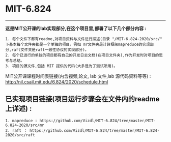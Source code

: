 # MIT-6.824
---
**这是MIT公开课的lab实现部分,在这个项目里,部署了以下几个部分内容 :**

	1. 每个文件下都有readme,对项目资料与文件进行描述(目录 "/MIT-6.824-2020/src/" 下基本每个文件夹都是一个单独的项目。例如 mr文件夹是计算框架mapreduce的实现部分,raft文件夹是raft一致性协议的实现部分)。
	2. 每个已进行的单独的项目都有自己的开发日志文档(在项目文件夹),作为开发时对项目的思考与总结。
	3. 项目的源文件,包括 MIT 提供的代码(大多是为了测试所用)。


MIT公开课课程时间表链接(内含视频,论文, lab 文件,lab 源代码资料等等) : 
http://nil.csail.mit.edu/6.824/2020/schedule.html

已实现项目链接(项目运行步骤会在文件内的readme上详述) : 
---
	1. mapreduce : https://github.com/Vizdl/MIT-6.824/tree/master/MIT-6.824-2020/src/mr
	2. raft ： https://github.com/Vizdl/MIT-6.824/tree/master/MIT-6.824-2020/src/raft

